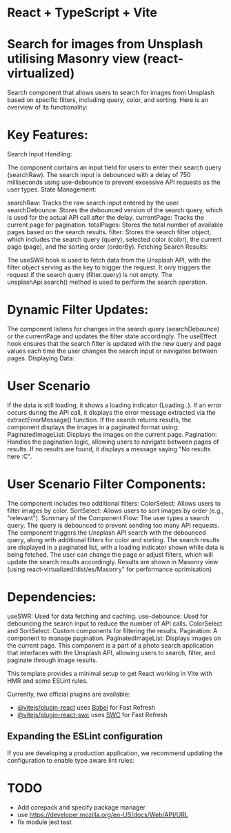 # React + TypeScript + Vite

# Search for images from Unsplash utilising Masonry view (react-virtualized)
Search component that allows users to search for images from Unsplash based on specific filters, including query, color, and sorting. Here is an overview of its functionality:

# Key Features:
Search Input Handling:

The component contains an input field for users to enter their search query (searchRaw).
The search input is debounced with a delay of 750 milliseconds using use-debounce to prevent excessive API requests as the user types.
State Management:

searchRaw: Tracks the raw search input entered by the user.
searchDebounce: Stores the debounced version of the search query, which is used for the actual API call after the delay.
currentPage: Tracks the current page for pagination.
totalPages: Stores the total number of available pages based on the search results.
filter: Stores the search filter object, which includes the search query (query), selected color (color), the current page (page), and the sorting order (orderBy).
Fetching Search Results:

The useSWR hook is used to fetch data from the Unsplash API, with the filter object serving as the key to trigger the request. It only triggers the request if the search query (filter.query) is not empty.
The unsplashApi.search() method is used to perform the search operation.

# Dynamic Filter Updates:

The component listens for changes in the search query (searchDebounce) or the currentPage and updates the filter state accordingly.
The useEffect hook ensures that the search filter is updated with the new query and page values each time the user changes the search input or navigates between pages.
Displaying Data:

# User Scenario
If the data is still loading, it shows a loading indicator (Loading..).
If an error occurs during the API call, it displays the error message extracted via the extractErrorMessage() function.
If the search returns results, the component displays the images in a paginated format using:
PaginatedImageList: Displays the images on the current page.
Pagination: Handles the pagination logic, allowing users to navigate between pages of results.
If no results are found, it displays a message saying "No results here :C".


#  User Scenario Filter Components:

The component includes two additional filters:
ColorSelect: Allows users to filter images by color.
SortSelect: Allows users to sort images by order (e.g., "relevant").
Summary of the Component Flow:
The user types a search query.
The query is debounced to prevent sending too many API requests.
The component triggers the Unsplash API search with the debounced query, along with additional filters for color and sorting.
The search results are displayed in a paginated list, with a loading indicator shown while data is being fetched.
The user can change the page or adjust filters, which will update the search results accordingly.
Results are shown in Masonry view (using react-virtualized/dist/es/Masonry" for performance oprimisation)

# Dependencies:
useSWR: Used for data fetching and caching.
use-debounce: Used for debouncing the search input to reduce the number of API calls.
ColorSelect and SortSelect: Custom components for filtering the results.
Pagination: A component to manage pagination.
PaginatedImageList: Displays images on the current page.
This component is a part of a photo search application that interfaces with the Unsplash API, allowing users to search, filter, and paginate through image results.

This template provides a minimal setup to get React working in Vite with HMR and some ESLint rules.

Currently, two official plugins are available:

- [@vitejs/plugin-react](https://github.com/vitejs/vite-plugin-react/blob/main/packages/plugin-react/README.md) uses [Babel](https://babeljs.io/) for Fast Refresh
- [@vitejs/plugin-react-swc](https://github.com/vitejs/vite-plugin-react-swc) uses [SWC](https://swc.rs/) for Fast Refresh

## Expanding the ESLint configuration

If you are developing a production application, we recommend updating the configuration to enable type aware lint rules:


# TODO

- Add corepack and specify package manager
- use https://developer.mozilla.org/en-US/docs/Web/API/URL
- fix module jest test
